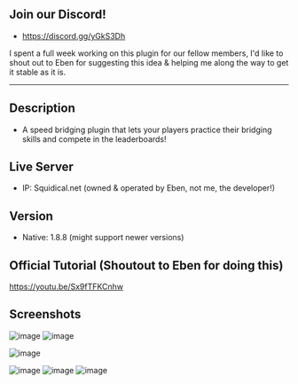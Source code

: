 ## Join our Discord!
* https://discord.gg/yGkS3Dh

I spent a full week working on this plugin for our fellow members, I'd like to shout out to Eben for suggesting this idea & helping me along the way to get it stable as it is.

---

## Description
* A speed bridging plugin that lets your players practice their bridging skills and compete in the leaderboards!

## Live Server
* IP: Squidical.net (owned & operated by Eben, not me, the developer!)

## Version
* Native: 1.8.8 (might support newer versions)

## Official Tutorial (Shoutout to Eben for doing this)
https://youtu.be/Sx9fTFKCnhw

## Screenshots
![image](https://user-images.githubusercontent.com/47629321/129748003-ca82f6cc-e49c-4120-a9c1-755cbc526a15.png)
![image](https://user-images.githubusercontent.com/47629321/129748263-3bca12f2-0d90-44f7-9360-8c48967f3148.png)

![image](https://user-images.githubusercontent.com/47629321/129747833-047ba1c7-96de-47df-87f9-64e5ae4c3597.png)

![image](https://user-images.githubusercontent.com/47629321/129747461-aafe9755-c1c9-441a-965c-168b1058fd1f.png)
![image](https://user-images.githubusercontent.com/47629321/129747540-c48c4156-186d-4838-acec-c754763e30da.png)
![image](https://user-images.githubusercontent.com/47629321/129747642-ede4c9eb-ff82-479f-b9a2-72102a5bd4b1.png)


